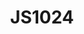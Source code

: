 ---
layout: post.njk
title: "JS1024"
summary: "This is an annual event for JS developers who love pain (I mean a challenge). Try to make something cool in less than 1024 bytes (1k). It's like when someone asks me if I want to get up at 5am to go to the beach and see the sunrise (no thanks). I feel like I have enough of a hard time doing anything in infinite K."
thumb: "https://js1024.fun/files/meta.png"
links:
  - website: https://go.raybo.org/4uWP"
category: shorts
tags:
- external
---
